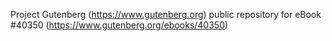 Project Gutenberg (https://www.gutenberg.org) public repository for eBook #40350 (https://www.gutenberg.org/ebooks/40350)
